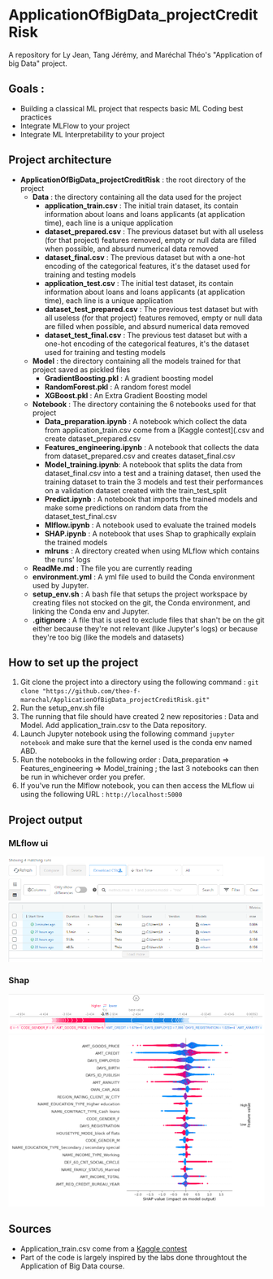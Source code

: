 # ApplicationOfBigData_projectCreditRisk
A repository for Ly Jean, Tang Jérémy, and Maréchal Théo's "Application of big Data" project.

## Goals :
 * Building a classical ML project that respects basic ML Coding best practices
 * Integrate MLFlow to your project
 * Integrate ML Interpretability to your project

## Project architecture

  * **ApplicationOfBigData_projectCreditRisk** : the root directory of the project
    * **Data** : the directory containing all the data used for the project
      * **application_train.csv** : The initial train dataset, its contain information about loans and loans applicants (at application time), each line is a unique application 
      * **dataset_prepared.csv** : The previous dataset but with all useless (for that project) features removed, empty or null data are filled when possible, and absurd numerical data removed 
      * **dataset_final.csv** : The previous dataset but with a one-hot encoding of the categorical features, it's the dataset used for training and testing models
      * **application_test.csv** : The initial test dataset, its contain information about loans and loans applicants (at application time), each line is a unique application 
      * **dataset_test_prepared.csv** : The previous test dataset but with all useless (for that project) features removed, empty or null data are filled when possible, and absurd numerical data removed 
      * **dataset_test_final.csv** : The previous test dataset but with a one-hot encoding of the categorical features, it's the dataset used for training and testing models
    * **Model** : the directory containing all the models trained for that project saved as pickled files
      * **GradientBoosting.pkl** : A gradient boosting model
      * **RandomForest.pkl** : A random forest model 
      * **XGBoost.pkl** : An Extra Gradient Boosting model
    * **Notebook** : The directory containing the 6 notebooks used for that project 
      * **Data_preparation.ipynb** : A notebook which collect the data from application_train.csv come from a [Kaggle contest](.csv and create dataset_prepared.csv
      * **Features_engineering.ipynb** : A notebook that collects the data from dataset_prepared.csv and creates dataset_final.csv
      * **Model_training.ipynb**: A notebook that splits the data from dataset_final.csv into a test and a training dataset, then used the training dataset to train the 3 models and test their performances on a validation dataset created with the train_test_split
      * **Predict.ipynb** : A notebook that imports the trained models and make some predictions on random data from the dataset_test_final.csv
      * **Mlflow.ipynb** : A notebook used to evaluate the trained models
      * **SHAP.ipynb** : A notebook that uses Shap to graphically explain the trained models
      * **mlruns** : A directory created when using MLflow which contains the runs' logs
    * **ReadMe.md** : The file you are currently reading
    * **environment.yml** : A yml file used to build the Conda environment used by Jupyter.
    * **setup_env.sh** : A bash file that setups the project workspace by creating files not stocked on the git, the Conda environment, and linking the Conda env and Jupyter.
    * **.gitignore** : A file that is used to exclude files that shan't be on the git either because they're not relevant (like Jupyter's logs) or because they're too big (like the models and datasets)

## How to set up the project

 1. Git clone the project into a directory using the following command : ```git clone "https://github.com/theo-f-marechal/ApplicationOfBigData_projectCreditRisk.git"```
 2. Run the setup_env.sh file
 3. The running that file should have created 2 new repositories : Data and Model. Add application_train.csv to the Data repository.
 4. Launch Jupyter notebook using the following command ```jupyter notebook``` and make sure that the kernel used is the conda env named ABD.
 5. Run the notebooks in the following order : Data_preparation => Features_engineering => Model_training ; the last 3 notebooks can then be run in whichever order you prefer.
 6. If you've run the Mlflow notebook, you can then access the MLflow ui using the following URL : ```http://localhost:5000```

## Project output 

### MLflow ui
![MLflow ui](https://raw.githubusercontent.com/theo-f-marechal/ApplicationOfBigData_projectCreditRisk/main/Pictures/chrome_XOrm5i5MAY.png)

### Shap
![XGBoost Tree explainer](https://raw.githubusercontent.com/theo-f-marechal/ApplicationOfBigData_projectCreditRisk/main/Pictures/chrome_KVE3DxDIVm.png)
![XGBoost Summary plot](https://raw.githubusercontent.com/theo-f-marechal/ApplicationOfBigData_projectCreditRisk/main/Pictures/chrome_6HdzLO87xQ.png)

## Sources

 * Application_train.csv come from a [Kaggle contest](https://www.kaggle.com/c/home-credit-default-risk/data)
 * Part of the code is largely inspired by the labs done throughtout the Application of Big Data course.
